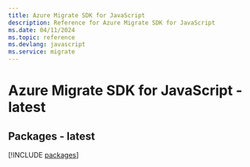```yaml
---
title: Azure Migrate SDK for JavaScript
description: Reference for Azure Migrate SDK for JavaScript
ms.date: 04/11/2024
ms.topic: reference
ms.devlang: javascript
ms.service: migrate
---
```

# Azure Migrate SDK for JavaScript - latest
## Packages - latest
[!INCLUDE [packages](migrate-index.md)]